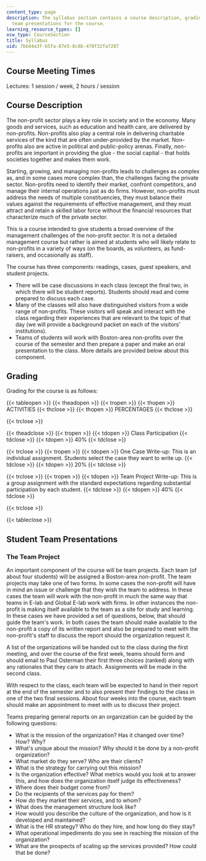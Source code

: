 ```yaml
---
content_type: page
description: The syllabus section contains a course description, grading, and student
  team presentations for the course.
learning_resource_types: []
ocw_type: CourseSection
title: Syllabus
uid: 7bb44a3f-b5fa-87e5-8c8b-470f32fa7287
---
```


Course Meeting Times
--------------------

Lectures: 1 session / week, 2 hours / session

Course Description
------------------

The non-profit sector plays a key role in society and in the economy. Many goods and services, such as education and health care, are delivered by non-profits. Non-profits also play a central role in delivering charitable services of the kind that are often under-provided by the market. Non-profits also are active in political and public-policy arenas. Finally, non-profits are important in providing the glue - the social capital - that holds societies together and makes them work.

Starting, growing, and managing non-profits leads to challenges as complex as, and in some cases more complex than, the challenges facing the private sector. Non-profits need to identify their market, confront competitors, and manage their internal operations just as do firms. However, non-profits must address the needs of multiple constituencies, they must balance their values against the requirements of effective management, and they must attract and retain a skilled labor force without the financial resources that characterize much of the private sector.

This is a course intended to give students a broad overview of the management challenges of the non-profit sector. It is not a detailed management course but rather is aimed at students who will likely relate to non-profits in a variety of ways (on the boards, as volunteers, as fund-raisers, and occasionally as staff).

The course has three components: readings, cases, guest speakers, and student projects.

*   There will be case discussions in each class (except the final two, in which there will be student reports). Students should read and come prepared to discuss each case.
*   Many of the classes will also have distinguished visitors from a wide range of non-profits. These visitors will speak and interact with the class regarding their experiences that are relevant to the topic of that day (we will provide a background packet on each of the visitors' institutions).
*   Teams of students will work with Boston-area non-profits over the course of the semester and then prepare a paper and make an oral presentation to the class. More details are provided below about this component.

Grading
-------

Grading for the course is as follows:

{{< tableopen >}}
{{< theadopen >}}
{{< tropen >}}
{{< thopen >}}
ACTIVITIES
{{< thclose >}}
{{< thopen >}}
PERCENTAGES
{{< thclose >}}

{{< trclose >}}

{{< theadclose >}}
{{< tropen >}}
{{< tdopen >}}
Class Participation
{{< tdclose >}}
{{< tdopen >}}
40%
{{< tdclose >}}

{{< trclose >}}
{{< tropen >}}
{{< tdopen >}}
One Case Write-up: This is an individual assignment. Students select the case they want to write up.
{{< tdclose >}}
{{< tdopen >}}
20%
{{< tdclose >}}

{{< trclose >}}
{{< tropen >}}
{{< tdopen >}}
Team Project Write-up: This is a group assignment with the standard expectations regarding substantial participation by each student.
{{< tdclose >}}
{{< tdopen >}}
40%
{{< tdclose >}}

{{< trclose >}}

{{< tableclose >}}

Student Team Presentations
--------------------------

### The Team Project

An important component of the course will be team projects. Each team (of about four students) will be assigned a Boston-area non-profit. The team projects may take one of two forms. In some cases the non-profit will have in mind an issue or challenge that they wish the team to address. In these cases the team will work with the non-profit in much the same way that teams in E-lab and Global E-lab work with firms. In other instances the non-profit is making itself available to the team as a site for study and learning. In these cases we have provided a set of questions, below, that should guide the team's work. In both cases the team should make available to the non-profit a copy of its written report and also be prepared to meet with the non-profit's staff to discuss the report should the organization request it.

A list of the organizations will be handed out to the class during the first meeting, and over the course of the first week, teams should form and should email to Paul Osterman their first three choices (ranked) along with any rationales that they care to attach. Assignments will be made in the second class.

With respect to the class, each team will be expected to hand in their report at the end of the semester and to also present their findings to the class in one of the two final sessions. About four weeks into the course, each team should make an appointment to meet with us to discuss their project.

Teams preparing general reports on an organization can be guided by the following questions:

*   What is the mission of the organization? Has it changed over time? How? Why?
*   What's unique about the mission? Why should it be done by a non-profit organization?
*   What market do they serve? Who are their clients?
*   What is the strategy for carrying out this mission?
*   Is the organization effective? What metrics would you look at to answer this, and how does the organization itself judge its effectiveness?
*   Where does their budget come from?
*   Do the recipients of the services pay for them?
*   How do they market their services, and to whom?
*   What does the management structure look like?
*   How would you describe the culture of the organization, and how is it developed and maintained?
*   What is the HR strategy? Who do they hire, and how long do they stay?
*   What operational impediments do you see in reaching the mission of the organization?
*   What are the prospects of scaling up the services provided? How could that be done?